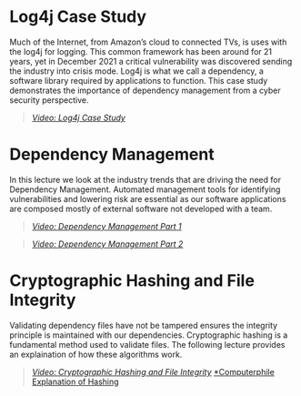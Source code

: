 # Log4j Case Study

Much of the Internet, from Amazon’s cloud to connected TVs, is uses with the log4j for logging.  This common framework has been around for 21 years, yet in December 2021 a critical vulnerability was discovered sending the industry into crisis mode.  Log4j is what we call a dependency, a software library required by applications to function.  This case study demonstrates the importance of dependency management from a cyber security perspective.
> [*Video: Log4j Case Study*](https://auburn.hosted.panopto.com/Panopto/Pages/Viewer.aspx?id=19027d93-3d1d-4601-bf46-aeb300bca4ca)


# Dependency Management
In this lecture we look at the industry trends that are driving the need for Dependency Management.  Automated management tools for identifying vulnerabilities and lowering risk are essential as our software applications are composed mostly of external software not developed with a team.

> [*Video: Dependency Management Part 1*](https://auburn.hosted.panopto.com/Panopto/Pages/Viewer.aspx?id=4bdbc4db-8075-40b7-90ba-aeb300c2c3c7)

>  [*Video: Dependency Management Part 2*](https://auburn.hosted.panopto.com/Panopto/Pages/Viewer.aspx?id=fe818304-e51f-4a5f-95c9-aeb300d3dd1f)

# Cryptographic Hashing and File Integrity
Validating dependency files have not be tampered ensures the integrity principle is maintained with our dependencies.  Cryptographic hashing is a fundamental method used to validate files.  The following lecture provides an explaination of how these algorithms work.

>  [*Video: Cryptographic Hashing and File Integrity*](https://auburn.hosted.panopto.com/Panopto/Pages/Viewer.aspx?id=de8628ee-2690-41f9-9f47-aeb300dfec86)
> [*Computerphile Explanation of Hashing](https://youtu.be/b4b8ktEV4Bg)